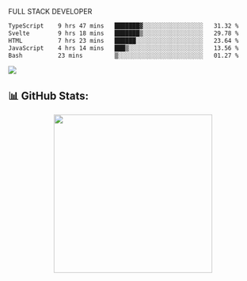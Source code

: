 FULL  STACK DEVELOPER

 <!--START_SECTION:waka-->

```txt
TypeScript    9 hrs 47 mins   ███████▓░░░░░░░░░░░░░░░░░   31.32 %
Svelte        9 hrs 18 mins   ███████▒░░░░░░░░░░░░░░░░░   29.78 %
HTML          7 hrs 23 mins   ██████░░░░░░░░░░░░░░░░░░░   23.64 %
JavaScript    4 hrs 14 mins   ███▒░░░░░░░░░░░░░░░░░░░░░   13.56 %
Bash          23 mins         ▒░░░░░░░░░░░░░░░░░░░░░░░░   01.27 %
```

<!--END_SECTION:waka-->



  <p align="start">
<a href="https://linkedin.com/in/Abhishek">
<img src="https://skillicons.dev/icons?i=cpp,java,python,html,css,js,postgres,mongodb,linux,bash,git,github,react,express,nodejs,nextjs,gcp,docker,vscode,postman,powershell,githubactions,&theme=dark&perline=10" />
</a>
</p>



## 📊 GitHub Stats:

 <div align="center">

 <!-- github streak start -->

<img width=320 src="https://github-readme-streak-stats.herokuapp.com/?user=Abhishek9503&layout=compact"  />

<!-- github streak end -->

